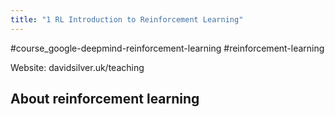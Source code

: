 ```yaml
---
title: "1 RL Introduction to Reinforcement Learning"
---
```

#course_google-deepmind-reinforcement-learning #reinforcement-learning

Website: davidsilver.uk/teaching

## About reinforcement learning
